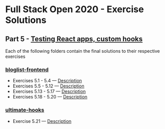 # Full Stack Open 2020 - Exercise Solutions

## Part 5 - [Testing React apps, custom hooks](https://fullstackopen.com/en/part5)

Each of the following folders contain the final solutions to their respective exercises

### [bloglist-frontend](https://github.com/jeremy-ebinum/full-stack-open-2020/tree/master/part5/bloglist-frontend)

- Exercises 5.1 - 5.4 — [Description](https://fullstackopen.com/en/part5/login_in_frontend#exercises)
- Exercises 5.5 - 5.12 — [Description](https://fullstackopen.com/en/part5/props_children_and_proptypes#exercises)
- Exercises 5.13 - 5.17 — [Description](https://fullstackopen.com/en/part5/testing_react_apps#exercises)
- Exercises 5.18 - 5.20 — [Description](https://fullstackopen.com/en/part5/custom_hooks#exercises)

### [ultimate-hooks](https://github.com/jeremy-ebinum/full-stack-open-2020/tree/master/part5/ultimate-hooks)

- Exercise 5.21 — [Description](https://fullstackopen.com/en/part5/custom_hooks#exercises)
